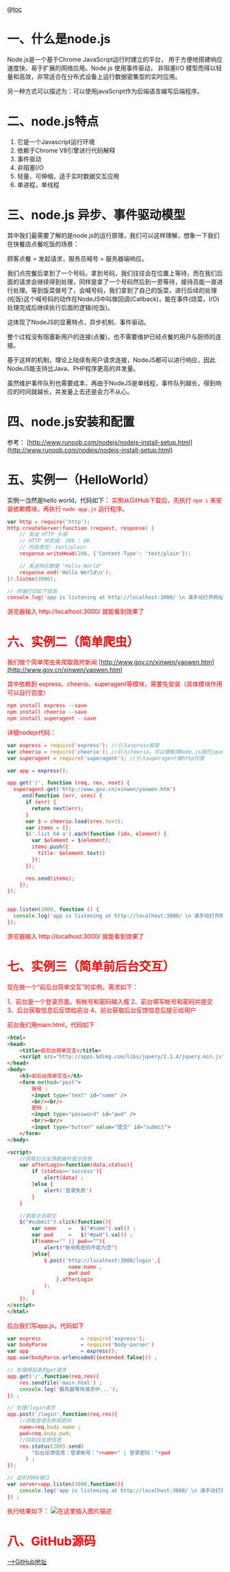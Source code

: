 @[toc](nodejs入门使用介绍（附3个实用基础demo）)

# 一、什么是node.js

Node.js是一个基于Chrome JavaScript运行时建立的平台， 用于方便地搭建响应速度快、易于扩展的网络应用。Node.js 使用事件驱动， 非阻塞I/O 模型而得以轻量和高效，非常适合在分布式设备上运行数据密集型的实时应用。

另一种方式可以描述为：可以使用javaScript作为后端语言编写后端程序。

 

# 二、node.js特点

1. 它是一个Javascript运行环境
2. 依赖于Chrome V8引擎进行代码解释
3. 事件驱动
4. 非阻塞I/O
5. 轻量、可伸缩，适于实时数据交互应用
6. 单进程，单线程

 
# 三、node.js 异步、事件驱动模型
其中我们最需要了解的是node.js的运行原理，我们可以这样理解，想象一下我们在快餐店点餐吃饭的场景：

顾客点餐 = 发起请求，服务员喊号 = 服务器端响应。

我们点完餐后拿到了一个号码，拿到号码，我们往往会在位置上等待，而在我们后面的请求会继续得到处理，同样是拿了一个号码然后到一旁等待，接待员能一直进行处理。等到饭菜做号了，会喊号码，我们拿到了自己的饭菜，进行后续的处理(吃饭)这个喊号码的动作在NodeJS中叫做回调(Callback)，能在事件(烧菜，I/O)处理完成后继续执行后面的逻辑(吃饭)。

这体现了NodeJS的显著特点，异步机制、事件驱动。

整个过程没有阻塞新用户的连接(点餐)，也不需要维护已经点餐的用户与厨师的连接。

基于这样的机制，理论上陆续有用户请求连接，NodeJS都可以进行响应，因此NodeJS能支持比Java、PHP程序更高的并发量。

虽然维护事件队列也需要成本，再由于NodeJS是单线程，事件队列越长，得到响应的时间就越长，并发量上去还是会力不从心。

 
# 四、node.js安装和配置
参考：
[http://www.runoob.com/nodejs/nodejs-install-setup.html](http://www.runoob.com/nodejs/nodejs-install-setup.html)


# 五、实例一（HelloWorld）
实例一当然是hello world，代码如下：
<font color="red">实例从GitHub下载后，先执行 `npm i` 来安装依赖模块，再执行 `node app.js` 运行程序。<font>
```go
var http = require('http');
http.createServer(function (request, response) {
    // 发送 HTTP 头部
    // HTTP 状态值: 200 : OK
    // 内容类型: text/plain
    response.writeHead(200, {'Content-Type': 'text/plain'});

    // 发送响应数据 "Hello World"
    response.end('Hello World\n');
}).listen(3000);

// 终端打印如下信息
console.log('app is listening at http://localhost:3000/ \n 请手动打开网址');
```
游览器输入 http://localhost:3000/ 就能看到效果了

# 六、实例二（简单爬虫）
我们做个简单爬虫来爬取政府新闻 [http://www.gov.cn/xinwen/yaowen.htm](http://www.gov.cn/xinwen/yaowen.htm)

其中依赖到 express、cheerio、superagent等模块，需要先安装（具体模块作用可以自行百度）

```go
npm install express --save
npm install cheerio --save
npm install superagent --save
```
详细nodejs代码：
```js
var express = require('express'); //引入express框架 
var cheerio = require('cheerio'); //引入cheerio，可以理解成Node.js版的jquery，使用方式跟jquery一样 
var superagent = require('superagent'); //引入superagent做http代理

var app = express();

app.get('/', function (req, res, next) {
  superagent.get('http://www.gov.cn/xinwen/yaowen.htm')
    .end(function (err, sres) {
      if (err) {
        return next(err);
      }
      var $ = cheerio.load(sres.text);
      var items = [];
      $('.list h4 a').each(function (idx, element) {
        var $element = $(element);
        items.push({
          title: $element.text()
        });
      });

      res.send(items);
    });
});


app.listen(3000, function () {
  console.log('app is listening at http://localhost:3000/ \n 请手动打开网址');
});

```
游览器输入 http://localhost:3000/ 就能看到效果了

# 七、实例三（简单前后台交互）
现在做一个“前后台简单交互”的实例，需求如下：
 
1、前台是一个登录页面，有帐号和密码输入框
2、前台填写帐号和密码并提交
3、后台获取信息后反馈给前台
4、前台获取后台反馈信息后提示给用户

前台我们用main.html，代码如下
```html
<html>
<head>
    <title>前后台简单交互</title>
    <script src="http://apps.bdimg.com/libs/jquery/2.1.4/jquery.min.js"></script>
</head>
<body>
    <h3>前后台简单交互</h3>
    <form method="post">
        账号 :
        <input type="text" id="name" />
        <br/><br/>
        密码 :
        <input type="password" id="pwd" />
        <br/><br/>
        <input type="button" value="提交" id="submit">
    </form>
</body>

<script>
    //获取后台反馈数据并提示信息
    var afterLogin=function(data,status){
        if (status=='success'){
            alert(data) ;
        }else {
            alert('登录失败')
        }
    }

    //前提点击提交
    $("#submit").click(function(){
        var name    =   $("#name").val() ;
        var pwd     =   $("#pwd").val() ;
        if(name=="" || pwd==""){
            alert("帐号和密码不能为空")
        }else{
            $.post('http://localhost:3000/login',{
                    name:name ,
                    pwd:pwd
                },afterLogin
            );
        }
    });
</script>
</html>
```

后台我们写app.js，代码如下
```js
var express             = require('express');
var bodyParse           = require('body-parser')
var app                 = express();
app.use(bodyParse.urlencoded({extended:false})) ;

// 处理根目录的get请求
app.get('/',function(req,res){
    res.sendfile('main.html') ;
    console.log('服务器等待请求中...');
}) ;

// 处理/login请求
app.post('/login',function(req,res){
    //获取登录名称和密码
    name=req.body.name ;
    pwd=req.body.pwd;
    //向前台反馈信息
    res.status(200).send(
        "后台反馈信息：登录帐号："+name+" | 登录密码："+pwd
      ) ;
});

// 监听3000端口
var server=app.listen(3000,function(){
    console.log('app is listening at http://localhost:3000/ \n 请手动打开网址');
}) ;
```
执行结果如下：
![在这里插入图片描述](https://img-blog.csdnimg.cn/20191013204437137.gif)

# 八、GitHub源码
[-->GitHub地址](https://github.com/lujingtao/Introduction-to-nodejs-with-three-basic-demos)

